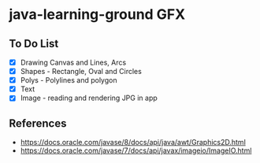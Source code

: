 # java-learning-ground GFX

## To Do List

- [x] Drawing Canvas and Lines, Arcs
- [x] Shapes - Rectangle, Oval and Circles
- [x] Polys - Polylines and polygon
- [x] Text
- [x] Image - reading and rendering JPG in app

## References
- https://docs.oracle.com/javase/8/docs/api/java/awt/Graphics2D.html
- https://docs.oracle.com/javase/7/docs/api/javax/imageio/ImageIO.html
